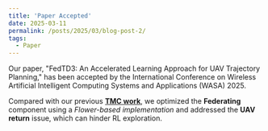 ```yaml
---
title: 'Paper Accepted'
date: 2025-03-11
permalink: /posts/2025/03/blog-post-2/
tags:
  - Paper
---
```


Our paper, "FedTD3: An Accelerated Learning Approach for UAV Trajectory Planning," has been accepted by the International Conference on Wireless Artificial Intelligent Computing Systems and Applications (WASA) 2025.

Compared with our previous [**TMC work**](https://johnhuang2.github.io/posts/2025/02/blog-post-2/), we optimized the **Federating** component using a *Flower-based implementation* and addressed the **UAV return** issue, which can hinder RL exploration.


